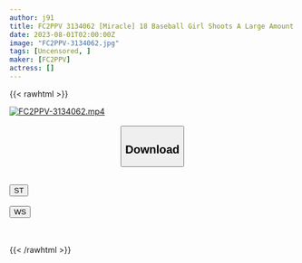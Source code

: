 ```yaml
---
author: j91
title: FC2PPV 3134062 [Miracle] 18 Baseball Girl Shoots A Large Amount Of Sperm Twice In A Row With The First Vaginal Cum Shot Sex In Her Life! ! F Cup God Style Rolls Up! ! Publish Two Pieces At Once. Discerning Ultimate Contents! ! You Won’t Regret It.
date: 2023-08-01T02:00:00Z
image: "FC2PPV-3134062.jpg"
tags: [Uncensored, ]
maker: [FC2PPV]
actress: []
---
```



{{< rawhtml >}}

<div class="video" data-videoid="eoZDdODdqrTYY92">
    <a href="javascript:;">
        <img src="https://my.j91.asia/posts/FC2PPV-3134062/FC2PPV-3134062.jpg" width="WIDTH" height="HEIGHT" alt="FC2PPV-3134062.mp4" loading="lazy">
    </a>
</div>

<script type="text/javascript" src="https://j91.asia/asset/on-demand-st.js"></script>

<br>
  <link rel="stylesheet" href="https://j91.asia/asset/bs5.css">
  
  <center>
  <button class="btn btn-primary" type="button" data-bs-toggle="collapse" data-bs-target=".multi-collapse" aria-expanded="false" aria-controls="multiCollapseExample1 multiCollapseExample2"><h2>Download</h2></button></center>
</p>
<div class="row">
  <div class="col">
    <div class="collapse multi-collapse" id="multiCollapseExample1">
      <div class="card card-body">
	      	      <br>
<div class="buttons">  
<a href="https://streamtape.to/v/eoZDdODdqrTYY92"><button class="btn-hover color-3"><i class="fa fa-download"></i> ST</button></a></div>
    </div>
  </div>
</div>
  <div class="col">
    <div class="collapse multi-collapse" id="multiCollapseExample2">
      <div class="card card-body">
	      <br>
<div class="buttons">
    <a href="https://wolfstream.tv/hq7r1mse99mz.html"><button class="btn-hover color-9"><i class="fa fa-download"></i> WS</button></a></div>
<br><br>
      </div>
    </div>
  </div>
</div>

{{< /rawhtml >}}